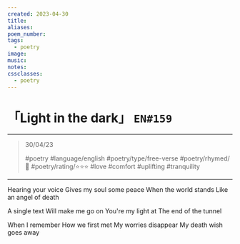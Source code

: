 ```yaml
---
created: 2023-04-30
title:
aliases:
poem_number:
tags:
  - poetry
image:
music:
notes:
cssclasses:
  - poetry
---
```

# 「Light in the dark」 `EN#159`

---

> 30/04/23
> 
> #poetry 
> #language/english 
> #poetry/type/free-verse 
> #poetry/rhymed/🔴 
> #poetry/rating/⭐⭐⭐ 
> #love #comfort #uplifting #tranquility 

---

Hearing your voice
Gives my soul some peace
When the world stands
Like an angel of death

A single text
Will make me go on
You're my light at
The end of the tunnel

When I remember
How we first met
My worries disappear
My death wish goes away